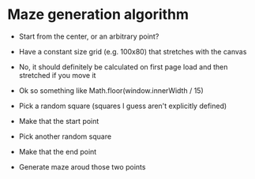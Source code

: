 # Maze generation algorithm

- Start from the center, or an arbitrary point?

- Have a constant size grid (e.g. 100x80) that stretches with the canvas
- No, it should definitely be calculated on first page load and then stretched if you move it
- Ok so something like Math.floor(window.innerWidth / 15)

- Pick a random square (squares I guess aren't explicitly defined)
- Make that the start point
- Pick another random square
- Make that the end point
- Generate maze aroud those two points

 
